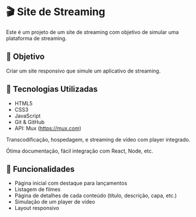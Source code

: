 # 🎬 Site de Streaming

Este é um projeto de um site de streaming com objetivo de simular uma plataforma de streaming.

## 📌 Objetivo

Criar um site responsivo que simule um aplicativo de streaming.

## 🚀 Tecnologias Utilizadas

- HTML5
- CSS3
- JavaScript
- Git & GitHub
- API: Mux (https://mux.com)

Transcodificação, hospedagem, e streaming de vídeo com player integrado.

Ótima documentação, fácil integração com React, Node, etc.

## 🧩 Funcionalidades

- Página inicial com destaque para lançamentos
- Listagem de filmes
- Página de detalhes de cada conteúdo (título, descrição, capa, etc.)
- Simulação de um player de vídeo
- Layout responsivo
